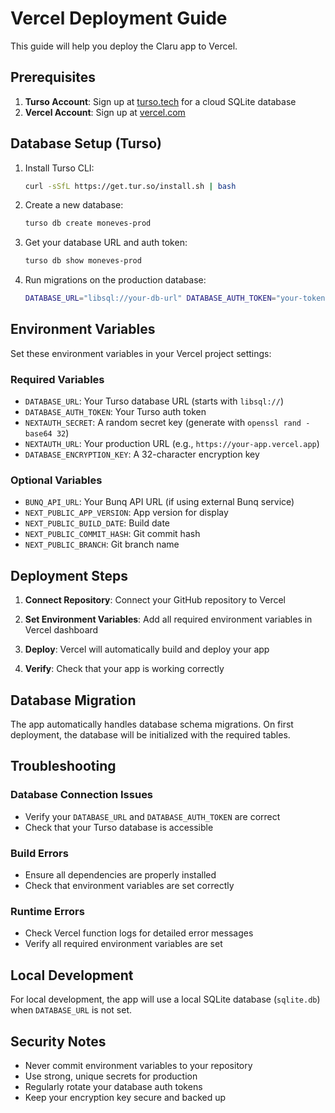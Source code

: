 # Vercel Deployment Guide

This guide will help you deploy the Claru app to Vercel.

## Prerequisites

1. **Turso Account**: Sign up at [turso.tech](https://turso.tech) for a cloud SQLite database
2. **Vercel Account**: Sign up at [vercel.com](https://vercel.com)

## Database Setup (Turso)

1. Install Turso CLI:
   ```bash
   curl -sSfL https://get.tur.so/install.sh | bash
   ```

2. Create a new database:
   ```bash
   turso db create moneves-prod
   ```

3. Get your database URL and auth token:
   ```bash
   turso db show moneves-prod
   ```

4. Run migrations on the production database:
   ```bash
   DATABASE_URL="libsql://your-db-url" DATABASE_AUTH_TOKEN="your-token" npm run db:push
   ```

## Environment Variables

Set these environment variables in your Vercel project settings:

### Required Variables
- `DATABASE_URL`: Your Turso database URL (starts with `libsql://`)
- `DATABASE_AUTH_TOKEN`: Your Turso auth token
- `NEXTAUTH_SECRET`: A random secret key (generate with `openssl rand -base64 32`)
- `NEXTAUTH_URL`: Your production URL (e.g., `https://your-app.vercel.app`)
- `DATABASE_ENCRYPTION_KEY`: A 32-character encryption key

### Optional Variables
- `BUNQ_API_URL`: Your Bunq API URL (if using external Bunq service)
- `NEXT_PUBLIC_APP_VERSION`: App version for display
- `NEXT_PUBLIC_BUILD_DATE`: Build date
- `NEXT_PUBLIC_COMMIT_HASH`: Git commit hash
- `NEXT_PUBLIC_BRANCH`: Git branch name

## Deployment Steps

1. **Connect Repository**: Connect your GitHub repository to Vercel

2. **Set Environment Variables**: Add all required environment variables in Vercel dashboard

3. **Deploy**: Vercel will automatically build and deploy your app

4. **Verify**: Check that your app is working correctly

## Database Migration

The app automatically handles database schema migrations. On first deployment, the database will be initialized with the required tables.

## Troubleshooting

### Database Connection Issues
- Verify your `DATABASE_URL` and `DATABASE_AUTH_TOKEN` are correct
- Check that your Turso database is accessible

### Build Errors
- Ensure all dependencies are properly installed
- Check that environment variables are set correctly

### Runtime Errors
- Check Vercel function logs for detailed error messages
- Verify all required environment variables are set

## Local Development

For local development, the app will use a local SQLite database (`sqlite.db`) when `DATABASE_URL` is not set.

## Security Notes

- Never commit environment variables to your repository
- Use strong, unique secrets for production
- Regularly rotate your database auth tokens
- Keep your encryption key secure and backed up
